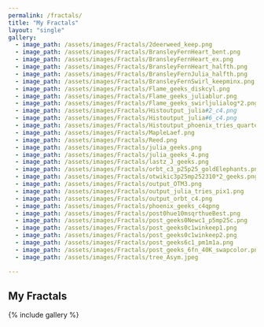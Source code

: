 ```yaml
---
permalink: /fractals/
title: "My Fractals"
layout: "single"
gallery:
  - image_path: /assets/images/Fractals/2deerweed_keep.png
  - image_path: /assets/images/Fractals/BransleyFernHeart_bent.png
  - image_path: /assets/images/Fractals/BransleyFernHeart_ex.png
  - image_path: /assets/images/Fractals/BransleyFernHeart_halfth.png
  - image_path: /assets/images/Fractals/BransleyFernJulia_halfth.png
  - image_path: /assets/images/Fractals/BransleyFernSwirl_keepminx.png
  - image_path: /assets/images/Fractals/Flame_geeks_diskcyl.png
  - image_path: /assets/images/Fractals/Flame_geeks_juliablur.png
  - image_path: /assets/images/Fractals/Flame_geeks_swirljulialog*2.png
  - image_path: /assets/images/Fractals/Histoutput_julia#2_c4.png
  - image_path: /assets/images/Fractals/Histoutput_julia#6_c4.png
  - image_path: /assets/images/Fractals/Histoutput_phoenix_tries_quartetReIm_abs.png
  - image_path: /assets/images/Fractals/MapleLaef.png
  - image_path: /assets/images/Fractals/Reed.png
  - image_path: /assets/images/Fractals/julia_geeks.png
  - image_path: /assets/images/Fractals/julia_geeks_4.png
  - image_path: /assets/images/Fractals/lastz_J_geeks.png
  - image_path: /assets/images/Fractals/orbt_c3_p25p25_goldElephants.png
  - image_path: /assets/images/Fractals/otwikic3p25mp252310*2_geeks.png
  - image_path: /assets/images/Fractals/output_OTM3.png
  - image_path: /assets/images/Fractals/output_julia_tries_pix1.png
  - image_path: /assets/images/Fractals/output_orbt_c4.png
  - image_path: /assets/images/Fractals/phoenix_geeks_c4qpng
  - image_path: /assets/images/Fractals/post0hue10msqrthueBest.png
  - image_path: /assets/images/Fractals/post_geeks0Newc1_p5mp25c.png
  - image_path: /assets/images/Fractals/post_geeks0c1winkeep1.png
  - image_path: /assets/images/Fractals/post_geeks0c1winkeep2.png
  - image_path: /assets/images/Fractals/post_geeks6c1_pm1m1a.png
  - image_path: /assets/images/Fractals/post_geeks_6fn_40K_swapcolor.png
  - image_path: /assets/images/Fractals/tree_Asym.jpeg

---
```



## My Fractals
{% include gallery %}
